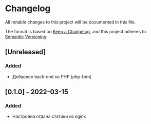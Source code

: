 # Changelog
All notable changes to this project will be documented in this file.

The format is based on [Keep a Changelog](https://keepachangelog.com/en/1.0.0/),
and this project adheres to [Semantic Versioning](https://semver.org/spec/v2.0.0.html).

## [Unreleased]
### Added
- Добавлен back-end на PHP (php-fpm)

## [0.1.0] - 2022-03-15
### Added
- Настроена отдача статики из nginx



